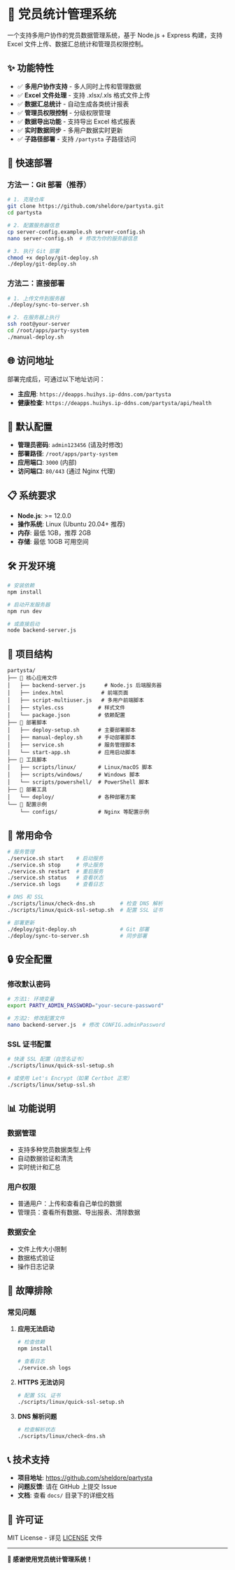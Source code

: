 # 🎯 党员统计管理系统

一个支持多用户协作的党员数据管理系统，基于 Node.js + Express 构建，支持 Excel 文件上传、数据汇总统计和管理员权限控制。

## ✨ 功能特性

- ✅ **多用户协作支持** - 多人同时上传和管理数据
- ✅ **Excel 文件处理** - 支持 .xlsx/.xls 格式文件上传
- ✅ **数据汇总统计** - 自动生成各类统计报表
- ✅ **管理员权限控制** - 分级权限管理
- ✅ **数据导出功能** - 支持导出 Excel 格式报表
- ✅ **实时数据同步** - 多用户数据实时更新
- ✅ **子路径部署** - 支持 `/partysta` 子路径访问

## 🚀 快速部署

### 方法一：Git 部署（推荐）

```bash
# 1. 克隆仓库
git clone https://github.com/sheldore/partysta.git
cd partysta

# 2. 配置服务器信息
cp server-config.example.sh server-config.sh
nano server-config.sh  # 修改为你的服务器信息

# 3. 执行 Git 部署
chmod +x deploy/git-deploy.sh
./deploy/git-deploy.sh
```

### 方法二：直接部署

```bash
# 1. 上传文件到服务器
./deploy/sync-to-server.sh

# 2. 在服务器上执行
ssh root@your-server
cd /root/apps/party-system
./manual-deploy.sh
```

## 🌐 访问地址

部署完成后，可通过以下地址访问：

- **主应用**: `https://deapps.huihys.ip-ddns.com/partysta`
- **健康检查**: `https://deapps.huihys.ip-ddns.com/partysta/api/health`

## 🔐 默认配置

- **管理员密码**: `admin123456` (请及时修改)
- **部署路径**: `/root/apps/party-system`
- **应用端口**: `3000` (内部)
- **访问端口**: `80/443` (通过 Nginx 代理)

## 📋 系统要求

- **Node.js**: >= 12.0.0
- **操作系统**: Linux (Ubuntu 20.04+ 推荐)
- **内存**: 最低 1GB，推荐 2GB
- **存储**: 最低 10GB 可用空间

## 🛠️ 开发环境

```bash
# 安装依赖
npm install

# 启动开发服务器
npm run dev

# 或直接启动
node backend-server.js
```

## 📁 项目结构

```
partysta/
├── 📄 核心应用文件
│   ├── backend-server.js      # Node.js 后端服务器
│   ├── index.html            # 前端页面
│   ├── script-multiuser.js   # 多用户前端脚本
│   ├── styles.css           # 样式文件
│   └── package.json         # 依赖配置
├── 🔧 部署脚本
│   ├── deploy-setup.sh      # 主要部署脚本
│   ├── manual-deploy.sh     # 手动部署脚本
│   ├── service.sh           # 服务管理脚本
│   └── start-app.sh         # 应用启动脚本
├── 📁 工具脚本
│   ├── scripts/linux/       # Linux/macOS 脚本
│   ├── scripts/windows/     # Windows 脚本
│   └── scripts/powershell/  # PowerShell 脚本
├── 📁 部署工具
│   └── deploy/              # 各种部署方案
└── 📁 配置示例
    └── configs/             # Nginx 等配置示例
```

## 🔧 常用命令

```bash
# 服务管理
./service.sh start    # 启动服务
./service.sh stop     # 停止服务
./service.sh restart  # 重启服务
./service.sh status   # 查看状态
./service.sh logs     # 查看日志

# DNS 和 SSL
./scripts/linux/check-dns.sh        # 检查 DNS 解析
./scripts/linux/quick-ssl-setup.sh  # 配置 SSL 证书

# 部署更新
./deploy/git-deploy.sh              # Git 部署
./deploy/sync-to-server.sh          # 同步部署
```

## 🔒 安全配置

### 修改默认密码

```bash
# 方法1: 环境变量
export PARTY_ADMIN_PASSWORD="your-secure-password"

# 方法2: 修改配置文件
nano backend-server.js  # 修改 CONFIG.adminPassword
```

### SSL 证书配置

```bash
# 快速 SSL 配置（自签名证书）
./scripts/linux/quick-ssl-setup.sh

# 或使用 Let's Encrypt（如果 Certbot 正常）
./scripts/linux/setup-ssl.sh
```

## 📊 功能说明

### 数据管理
- 支持多种党员数据类型上传
- 自动数据验证和清洗
- 实时统计和汇总

### 用户权限
- 普通用户：上传和查看自己单位的数据
- 管理员：查看所有数据、导出报表、清除数据

### 数据安全
- 文件上传大小限制
- 数据格式验证
- 操作日志记录

## 🐛 故障排除

### 常见问题

1. **应用无法启动**
   ```bash
   # 检查依赖
   npm install
   
   # 查看日志
   ./service.sh logs
   ```

2. **HTTPS 无法访问**
   ```bash
   # 配置 SSL 证书
   ./scripts/linux/quick-ssl-setup.sh
   ```

3. **DNS 解析问题**
   ```bash
   # 检查解析状态
   ./scripts/linux/check-dns.sh
   ```

## 📞 技术支持

- **项目地址**: https://github.com/sheldore/partysta
- **问题反馈**: 请在 GitHub 上提交 Issue
- **文档**: 查看 `docs/` 目录下的详细文档

## 📄 许可证

MIT License - 详见 [LICENSE](LICENSE) 文件

---

**🎉 感谢使用党员统计管理系统！**